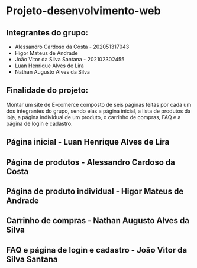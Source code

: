 # Projeto-desenvolvimento-web

## Integrantes do grupo:
* Alessandro Cardoso da Costa - 202051317043
* Higor Mateus de Andrade
* João Vitor da Silva Santana - 202102302455
* Luan Henrique Alves de Lira
* Nathan Augusto Alves da Silva

## Finalidade do projeto:
Montar um site de E-comerce composto de seis páginas feitas por cada um dos integrantes do grupo, sendo elas a página inicial, a lista de produtos da loja, a página individual de um produto, o carrinho de compras, FAQ e a página de login e cadastro.

## Página inicial - Luan Henrique Alves de Lira


## Página de produtos - Alessandro Cardoso da Costa


## Página de produto individual - Higor Mateus de Andrade


## Carrinho de compras - Nathan Augusto Alves da Silva


## FAQ e página de login e cadastro - João Vitor da Silva Santana
